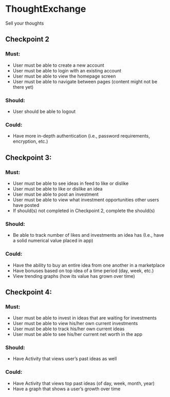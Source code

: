 
# ThoughtExchange

Sell your thoughts

## Checkpoint 2
### Must:
- User must be able to create a new account
- User must be able to login with an existing account
- User must be able to view the homepage screen
- User must be able to navigate between pages (content might not be there yet)

### Should:
- User should be able to logout

### Could:
- Have more in-depth authentication (i.e., password requirements, encryption, etc.)

## Checkpoint 3:
### Must:
- User must be able to see ideas in feed to like or dislike
- User must be able to like or dislike an idea 
- User must be able to post an investment
- User must be able to view what investment opportunities other users have posted
- If should(s) not completed in Checkpoint 2, complete the should(s)
### Should:
- Be able to track number of likes and investments an idea has (I.e., have a solid numerical value placed in app)
### Could:
- Have the ability to buy an entire idea from one another in a marketplace
- Have bonuses based on top idea of a time period (day, week, etc.)
- View trending graphs (how its value has grown over time)

## Checkpoint 4:
### Must:
- User must be able to invest in ideas that are waiting for investments
- User must be able to view his/her own current investments
- User must be able to track his/her own current ideas
- User must be able to see his/her current net worth in the app
### Should:
- Have Activity that views user’s past ideas as well
### Could:
- Have Activity that views top past ideas (of day, week, month, year)
- Have a graph that shows a user’s growth over time
